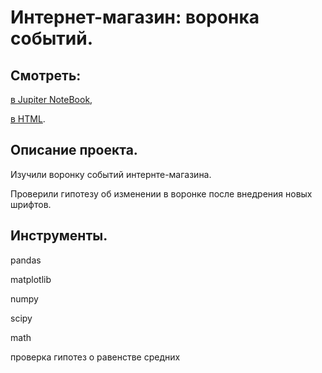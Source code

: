 # Интернет-магазин: воронка событий.


## Смотреть:
[в Jupiter NoteBook](https://github.com/niksan-da/Portfolio/blob/main/Event_funnel_for_online_store/2--Event_funnel.ipynb),

[в HTML](https://github.com/niksan-da/Portfolio/blob/main/Event_funnel_for_online_store/2--Event_funnel.html).


## Описание проекта.
Изучили воронку событий интернте-магазина.

Проверили гипотезу об изменении в воронке после внедрения новых шрифтов.

## Инструменты.
pandas

matplotlib

numpy

scipy

math

проверка гипотез о равенстве средних
